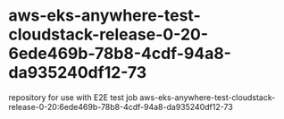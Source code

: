 # aws-eks-anywhere-test-cloudstack-release-0-20-6ede469b-78b8-4cdf-94a8-da935240df12-73
repository for use with E2E test job aws-eks-anywhere-test-cloudstack-release-0-20:6ede469b-78b8-4cdf-94a8-da935240df12-73
